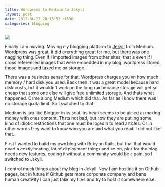 ```yaml
---
title: Wordpress to Medium to Jekyll
layout: post
date: 2017-06-27 20:15:52 +0530
categories: blogging
---
```


![](http://jekyllrb.com/img/logo-2x.png)

Finally I am moving. Moving my blogging platform to [Jekyll](http://jekyllrb.com/) from Medium. Wordpress was great, it did everything great for me,  but there was one nagging thing. Even if I imported images from other sites, that is even if I cross referenced images that were embedded in my blog, wordpress stored those images and taxed me on storage.

There was a business sense for that. Wordpress charges you on how much memory / hard disk you used.  Back then it was a great model because hard disk costs, but it wouldn't work on the long run because storage will get so cheap that some one else will give free unlimited storage. And thats what happened. Came along Medium which did that. As far as I know there was no storage quota limit. So I switched to that.

Medium is just like Blogger in its soul. Its heart seems to be aimed at making money with ones content. Thats not bad, but now they are putting some kind of idiotic restrictions that one must be logedin to read articles. Or in other words they want to know who you are and what you read. I did not like that.

First I wanted to build my own blog with Ruby on Rails, but that that would need a costly hosting, lot of deployment things and so on, plus for the blog needs new features, coding it without a community would be a pain, so I switched to Jekyll.

I control much things about my blog in Jekyll. Now I am hosting it on Github pages, but in future if Github gets more corporate company and bans human creativity I can just take my files and try to host it somewhere else.
